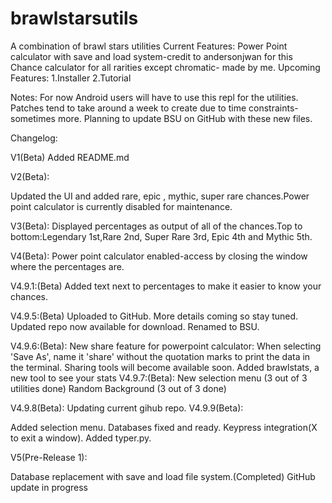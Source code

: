 # brawlstarsutils
A combination of brawl stars utilities
Current Features:
Power Point calculator with save and load system-credit to andersonjwan for this
Chance calculator for all rarities except chromatic- made by me.
Upcoming Features:
1.Installer
2.Tutorial

Notes:
For now Android users will have to use this repl for the utilities.
Patches tend to take around a week to create due to time constraints-sometimes more.
Planning to update BSU on GitHub with these new files.

Changelog:

V1(Beta)
Added README.md

V2(Beta):

Updated the UI and added rare, epic , mythic, super rare chances.Power point calculator is currently disabled for maintenance.

V3(Beta):
Displayed percentages as output of all of the chances.Top to bottom:Legendary 1st,Rare 2nd, Super Rare 3rd, Epic 4th and Mythic 5th.

V4(Beta):
Power point calculator enabled-access by  closing the window where the percentages are.


V4.9.1:(Beta)
Added text next to percentages to make it easier to know your chances.

V4.9.5:(Beta)
Uploaded to GitHub.
More details coming so stay tuned.
Updated repo now available for download.
Renamed to BSU.

V4.9.6:(Beta):
New share feature for powerpoint calculator:
When selecting 'Save As', name it 'share' without the quotation marks to print the data in the terminal.
Sharing tools will become available soon.
Added brawlstats, a new tool to see your stats
V4.9.7:(Beta):
New selection menu (3 out of 3 utilities done)
Random Background (3 out of 3 done)

V4.9.8(Beta):
Updating current gihub repo.
V4.9.9(Beta):

Added selection menu.
Databases fixed and ready.
Keypress integration(X to exit a window).
Added typer.py.

V5(Pre-Release 1):

Database replacement with save and load file system.(Completed)
GitHub update in progress





